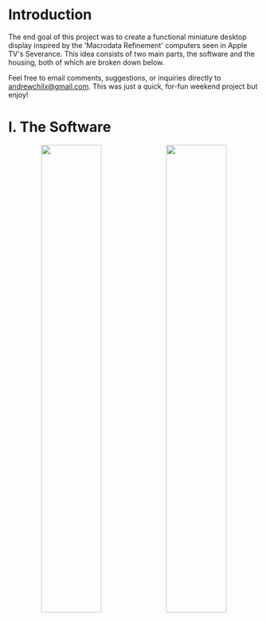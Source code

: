 # Introduction

The end goal of this project was to create a functional miniature desktop display inspired by the 'Macrodata Refinement' computers seen in Apple TV's Severance. This idea consists of two main parts, the software and the housing, both of which are broken down below.

Feel free to email comments, suggestions, or inquiries directly to andrewchilx@gmail.com. This was just a quick, for-fun weekend project but enjoy!

# I. The Software
<p align="center">
  <img src="https://github.com/user-attachments/assets/dc987a56-2a41-4780-ac42-345e78c8344e" width="49%">
  <img src="https://github.com/user-attachments/assets/f7d6c917-35af-4d50-9cb9-462b978d6ccb" width="49%">
</p>

